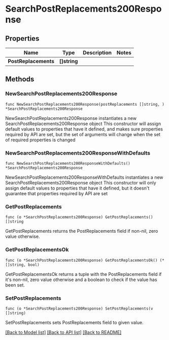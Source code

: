 # SearchPostReplacements200Response

## Properties

Name | Type | Description | Notes
------------ | ------------- | ------------- | -------------
**PostReplacements** | **[]string** |  | 

## Methods

### NewSearchPostReplacements200Response

`func NewSearchPostReplacements200Response(postReplacements []string, ) *SearchPostReplacements200Response`

NewSearchPostReplacements200Response instantiates a new SearchPostReplacements200Response object
This constructor will assign default values to properties that have it defined,
and makes sure properties required by API are set, but the set of arguments
will change when the set of required properties is changed

### NewSearchPostReplacements200ResponseWithDefaults

`func NewSearchPostReplacements200ResponseWithDefaults() *SearchPostReplacements200Response`

NewSearchPostReplacements200ResponseWithDefaults instantiates a new SearchPostReplacements200Response object
This constructor will only assign default values to properties that have it defined,
but it doesn't guarantee that properties required by API are set

### GetPostReplacements

`func (o *SearchPostReplacements200Response) GetPostReplacements() []string`

GetPostReplacements returns the PostReplacements field if non-nil, zero value otherwise.

### GetPostReplacementsOk

`func (o *SearchPostReplacements200Response) GetPostReplacementsOk() (*[]string, bool)`

GetPostReplacementsOk returns a tuple with the PostReplacements field if it's non-nil, zero value otherwise
and a boolean to check if the value has been set.

### SetPostReplacements

`func (o *SearchPostReplacements200Response) SetPostReplacements(v []string)`

SetPostReplacements sets PostReplacements field to given value.



[[Back to Model list]](../README.md#documentation-for-models) [[Back to API list]](../README.md#documentation-for-api-endpoints) [[Back to README]](../README.md)


